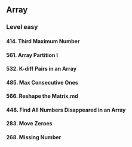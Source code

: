 ## Array
### Level easy
#### 414. Third Maximum Number
#### 561. Array Partition I
#### 532. K-diff Pairs in an Array
#### 485. Max Consecutive Ones
#### 566. Reshape the Matrix.md
#### 448. Find All Numbers Disappeared in an Array
#### 283. Move Zeroes
#### 268. Missing Number
